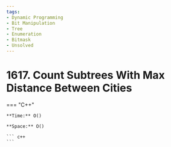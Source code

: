 ```yaml
---
tags:
- Dynamic Programming
- Bit Manipulation
- Tree
- Enumeration
- Bitmask
- Unsolved
---
```



# 1617. Count Subtrees With Max Distance Between Cities

=== "C++"

    **Time:** O()

    **Space:** O()

    ``` c++
    ```